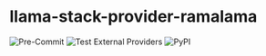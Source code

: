 # llama-stack-provider-ramalama

![Pre-Commit](https://github.com/containers/llama-stack-provider-ramalama/actions/workflows/pre-commit.yml/badge.svg?branch=main)
![Test External Providers](https://github.com/containers/llama-stack-provider-ramalama/actions/workflows/test-external-providers.yml/badge.svg?branch=main)
![PyPI](https://github.com/containers/llama-stack-provider-ramalama/actions/workflows/pypi.yml/badge.svg?branch=main)
